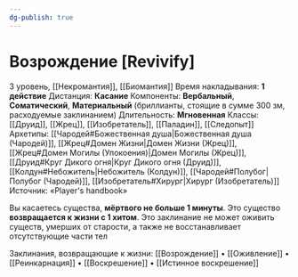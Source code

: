 ```yaml
---
dg-publish: true
---
```

# Возрождение [Revivify]
3 уровень, [[Некромантия]], [[Биомантия]]
Время накладывания: **1 действие**
Дистанция: **Касание**
Компоненты: **Вербальный**, **Соматический**, **Материальный** (бриллианты, стоящие в сумме 300 зм, расходуемые заклинанием)
Длительность: **Мгновенная**
Классы: [[Друид]], [[Жрец]], [[Изобретатель]], [[Паладин]], [[Следопыт]]
Архетипы: [[Чародей#Божественная душа|Божественная душа (Чародей)]], [[Жрец#Домен Жизни|Домен Жизни (Жрец)]], [[Жрец#Домен Могилы (Упокоения)|Домен Могилы (Жрец)]], [[Друид#Круг Дикого огня|Круг Дикого огня (Друид)]], [[Колдун#Небожитель|Небожитель (Колдун)]], [[Чародей#Полубог|Полубог (Чародей)]], [[Изобретатель#Хирург|Хирург (Изобретатель)]]
Источник: «Player's handbook»

Вы касаетесь существа, **мёртвого не больше 1 минуты**. Это существо **возвращается к жизни с 1 хитом**. Это заклинание не может оживить существ, умерших от старости, а также не восстанавливает отсутствующие части тел

Заклинания, возвращающие к жизни: [[Возрождение]] • [[Оживление]] • [[Реинкарнация]] • [[Воскрешение]] • [[Истинное воскрешение]]